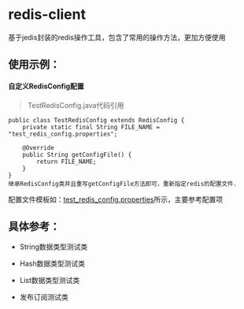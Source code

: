 # redis-client

基于jedis封装的redis操作工具，包含了常用的操作方法，更加方便使用

## 使用示例：

#### 自定义RedisConfig配置
> TestRedisConfig.java代码引用

	public class TestRedisConfig extends RedisConfig {
		private static final String FILE_NAME = "test_redis_config.properties";
	
		@Override
		public String getConfigFile() {
			return FILE_NAME;
		}
	}
	继承RedisConfig类并且重写getConfigFile方法即可，重新指定redis的配置文件.

配置文件模板如：[test_redis_config.properties](https://github.com/cpthack/redis-client/blob/master/src/test/resources/test_redis_config.properties)所示，主要参考配置项

## 具体参考：

* String数据类型测试类[]()

* Hash数据类型测试类[]()

* List数据类型测试类[]()

* 发布订阅测试类[]()

